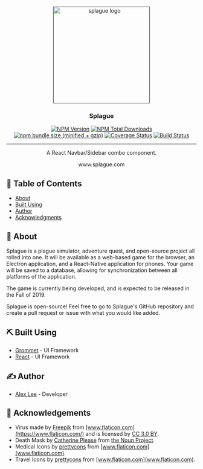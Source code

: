 <p align="center">
  <a href="" rel="noopener">
 <img width=256px height=256px src="https://github.com/alexlee-dev/splague/raw/master/splague.svg?sanitize=true" alt="splague logo"></a>
</p>

<h3 align="center">Splague</h3>

<div align="center">

[![NPM Version][npm-image]][npm-url] [![NPM Total Downloads][npm-downloads]][npm-url] [![npm bundle size (minified + gzip)][size-image]][npm-url] [![Coverage Status](https://coveralls.io/repos/github/alexlee-dev/splague/badge.svg?branch=master)](https://coveralls.io/github/alexlee-dev/splague?branch=master) [![Build Status](https://travis-ci.org/alexlee-dev/splague.svg?branch=master)](https://travis-ci.org/alexlee-dev/splague.svg?branch=master)

</div>

---

<p align="center"> A React Navbar/Sidebar combo component.
    <br> 
</p>

<div align="center">www.splague.com</div>

## 📝 Table of Contents

- [About](#about)
- [Built Using](#built_using)
- [Author](#author)
- [Acknowledgments](#acknowledgement)

## 🧐 About <a name="about"></a>

Splague is a plague simulator, adventure quest, and open-source project all rolled into one. It will be available as a web-based game for the browser, an Electron application, and a React-Native application for phones. Your game will be saved to a database, allowing for synchronization between all platforms of the application.

The game is currently being developed, and is expected to be released in the Fall of 2019.

Splague is open-source! Feel free to go to Splague's GitHub repository and create a pull request or issue with what you would like added.

## ⛏️ Built Using <a name="built_using"></a>

- [Grommet](https://v2.grommet.io/) - UI Framework
- [React](https://reactjs.org/) - UI Framework

## ✍️ Author <a name="author"></a>

- [Alex Lee](https://github.com/alexlee-dev) - Developer

## 🎉 Acknowledgements <a name="acknowledgement"></a>

- Virus made by [Freepik](https://www.freepik.com) from [www.flaticon.com](https://www.flaticon.com/) and is licensed by [CC 3.0 BY](http://creativecommons.org/licenses/by/3.0/).
- Death Mask by [Catherine Please](https://thenounproject.com/CatherinePlease/) from [the Noun Project](https://thenounproject.com/).
- Medical Icons by [prettycons](https://www.flaticon.com/authors/prettycons) from [www.flaticon.com](www.flaticon.com).
- Travel Icons by [prettycons](https://www.flaticon.com/authors/prettycons) from [www.flaticon.com](www.flaticon.com).

[npm-image]: https://img.shields.io/npm/v/splague.svg
[npm-downloads]: https://img.shields.io/npm/dt/splague.svg
[npm-url]: https://www.npmjs.com/package/splague
[size-image]: https://img.shields.io/bundlephobia/minzip/splague.svg
[splague-icon]: https://github.com/alexlee-dev/splague/raw/master/splague.png
